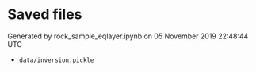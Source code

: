 # Saved files 


Generated by rock_sample_eqlayer.ipynb on 05 November 2019 22:48:44 UTC

*  `data/inversion.pickle` 
